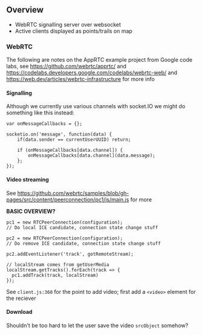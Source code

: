 ## Overview

* WebRTC signalling server over websocket
* Active clients displayed as points/trails on map

### WebRTC

The following are notes on the AppRTC example project
from Google code labs,
see https://github.com/webrtc/apprtc/ 
and https://codelabs.developers.google.com/codelabs/webrtc-web/
and https://web.dev/articles/webrtc-infrastructure
for more info

#### Signalling

Although we currently use various channels with socket.IO
we might do something like this instead:

```
var onMessageCallbacks = {};

socketio.on('message', function(data) {
    if(data.sender == currentUserUUID) return;

    if (onMessageCallbacks[data.channel]) {
        onMessageCallbacks[data.channel](data.message);
    };
});
```

#### Video streaming

See https://github.com/webrtc/samples/blob/gh-pages/src/content/peerconnection/pc1/js/main.js for more

**BASIC OVERVIEW?**

```
pc1 = new RTCPeerConnection(configuration);
// Do local ICE candidate, connection state change stuff

pc2 = new RTCPeerConnection(configuration);
// Do remove ICE candidate, connection state change stuff

pc2.addEventListener('track', gotRemoteStream);

// localStream comes from getUserMedia
localStream.getTracks().forEach(track => {
  pc1.addTrack(track, localStream)
});
```

See `client.js:360` for the point to add video;
first add a `<video>` element for the reciever

#### Download

Shouldn't be too hard to let the user save the video `srcObject` somehow?